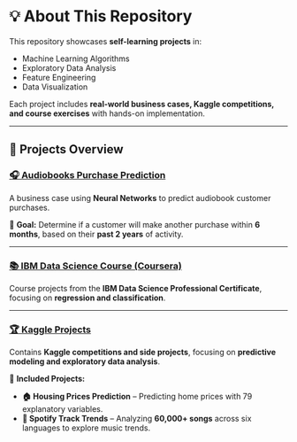 # **💡 About This Repository**  
This repository showcases **self-learning projects** in:  
- Machine Learning Algorithms  
- Exploratory Data Analysis  
- Feature Engineering  
- Data Visualization  

Each project includes **real-world business cases, Kaggle competitions, and course exercises** with hands-on implementation.  

---

## **🚀 Projects Overview**  

### **[🎧 Audiobooks Purchase Prediction](./Audiobooks_Purchase_Prediction)**  
A business case using **Neural Networks** to predict audiobook customer purchases.  

📌 **Goal:** Determine if a customer will make another purchase within **6 months**, based on their **past 2 years** of activity.  

---

### **[📚 IBM Data Science Course (Coursera)](./Coursera_IBM)**  
Course projects from the **IBM Data Science Professional Certificate**, focusing on **regression and classification**.  

---

### **[🏆 Kaggle Projects](./Kaggle)**  
Contains **Kaggle competitions and side projects**, focusing on **predictive modeling and exploratory data analysis**.  

📌 **Included Projects:**  
- **🏠 Housing Prices Prediction** – Predicting home prices with 79 explanatory variables.  
- **🎵 Spotify Track Trends** – Analyzing **60,000+ songs** across six languages to explore music trends.  

